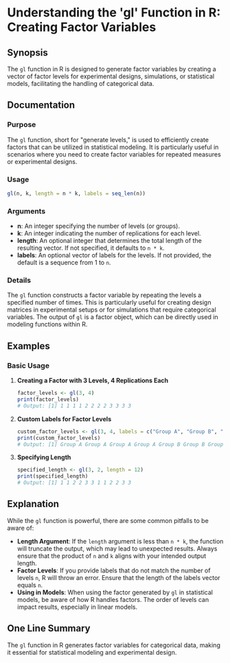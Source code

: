 <!--
Meta Description: # Understanding the 'gl' Function in R: Creating Factor Variables ## Synopsis The `gl` function in R is designed to generate factor variables by creat...
Meta Keywords: group, factor, levels, length, function
-->

# Understanding the 'gl' Function in R: Creating Factor Variables

## Synopsis
The `gl` function in R is designed to generate factor variables by creating a vector of factor levels for experimental designs, simulations, or statistical models, facilitating the handling of categorical data.

## Documentation
### Purpose
The `gl` function, short for "generate levels," is used to efficiently create factors that can be utilized in statistical modeling. It is particularly useful in scenarios where you need to create factor variables for repeated measures or experimental designs.

### Usage
```R
gl(n, k, length = n * k, labels = seq_len(n))
```

### Arguments
- **n**: An integer specifying the number of levels (or groups).
- **k**: An integer indicating the number of replications for each level.
- **length**: An optional integer that determines the total length of the resulting vector. If not specified, it defaults to `n * k`.
- **labels**: An optional vector of labels for the levels. If not provided, the default is a sequence from 1 to `n`.

### Details
The `gl` function constructs a factor variable by repeating the levels a specified number of times. This is particularly useful for creating design matrices in experimental setups or for simulations that require categorical variables. The output of `gl` is a factor object, which can be directly used in modeling functions within R.

## Examples
### Basic Usage
1. **Creating a Factor with 3 Levels, 4 Replications Each**
   ```R
   factor_levels <- gl(3, 4)
   print(factor_levels)
   # Output: [1] 1 1 1 1 2 2 2 2 3 3 3 3
   ```

2. **Custom Labels for Factor Levels**
   ```R
   custom_factor_levels <- gl(3, 4, labels = c("Group A", "Group B", "Group C"))
   print(custom_factor_levels)
   # Output: [1] Group A Group A Group A Group A Group B Group B Group B Group B Group C Group C Group C Group C
   ```

3. **Specifying Length**
   ```R
   specified_length <- gl(3, 2, length = 12)
   print(specified_length)
   # Output: [1] 1 1 2 2 3 3 1 1 2 2 3 3
   ```

## Explanation
While the `gl` function is powerful, there are some common pitfalls to be aware of:
- **Length Argument**: If the `length` argument is less than `n * k`, the function will truncate the output, which may lead to unexpected results. Always ensure that the product of `n` and `k` aligns with your intended output length.
- **Factor Levels**: If you provide labels that do not match the number of levels `n`, R will throw an error. Ensure that the length of the labels vector equals `n`.
- **Using in Models**: When using the factor generated by `gl` in statistical models, be aware of how R handles factors. The order of levels can impact results, especially in linear models.

## One Line Summary
The `gl` function in R generates factor variables for categorical data, making it essential for statistical modeling and experimental design.